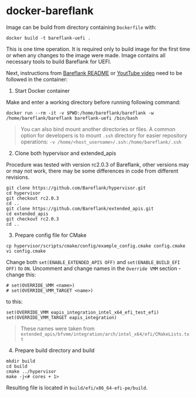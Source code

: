 # docker-bareflank

Image can be build from directory containing `Dockerfile` with:

```
docker build -t bareflank-uefi .
```

This is one time operation. It is required only to build image for the first
time or when any changes to the image were made. Image contains all necessary
tools to build Bareflank for UEFI.

Next, instructions from [Bareflank README](https://github.com/Bareflank/hypervisor)
or [YoutTube video](https://www.youtube.com/watch?v=FuEyjDqA53M) need to be
followed in the container:

1. Start Docker container

Make and enter a working directory before running following command:

```
docker run --rm -it -v $PWD:/home/bareflank/bareflank -w /home/bareflank/bareflank bareflank-uefi /bin/bash
```

> You can also bind mount another directories or files. A common option for
> developers is to mount `.ssh` directory for easier repository operations:
> `-v /home/<host_username>/.ssh:/home/bareflank/.ssh`

2. Clone both hypervisor and extended_apis

Procedure was tested with version rc2.0.3 of Bareflank, other versions may or
may not work, there may be some differences in code from different revisions.

```
git clone https://github.com/Bareflank/hypervisor.git
cd hypervisor
git checkout rc2.0.3
cd ..
git clone https://github.com/Bareflank/extended_apis.git
cd extended_apis
git checkout rc2.0.3
cd ..
```

3. Prepare config file for CMake

```
cp hypervisor/scripts/cmake/config/example_config.cmake config.cmake
vi config.cmake
```

Change both `set(ENABLE_EXTENDED_APIS OFF)` and `set(ENABLE_BUILD_EFI OFF)` to
`ON`. Uncomment and change names in the `Override VMM` section - change this:

```
# set(OVERRIDE_VMM <name>)
# set(OVERRIDE_VMM_TARGET <name>)
```

to this:

```
set(OVERRIDE_VMM eapis_integration_intel_x64_efi_test_efi)
set(OVERRIDE_VMM_TARGET eapis_integration)
```

> These names were taken from `extended_apis/bfvmm/integration/arch/intel_x64/efi/CMakeLists.txt`

4. Prepare build directory and build

```
mkdir build
cd build
cmake ../hypervisor
make -j<# cores + 1>
```

Resulting file is located in `build/efi/x86_64-efi-pe/build`.
